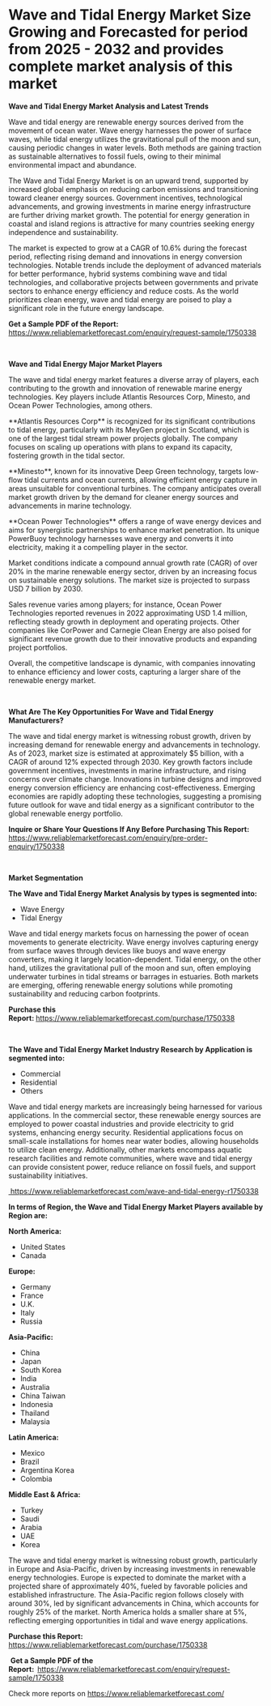 <p><h1>Wave and Tidal Energy Market Size Growing and Forecasted for period from 2025 - 2032 and provides complete market analysis of this market</h1></p><p><strong>Wave and Tidal Energy Market Analysis and Latest Trends</strong></p>
<p><p>Wave and tidal energy are renewable energy sources derived from the movement of ocean water. Wave energy harnesses the power of surface waves, while tidal energy utilizes the gravitational pull of the moon and sun, causing periodic changes in water levels. Both methods are gaining traction as sustainable alternatives to fossil fuels, owing to their minimal environmental impact and abundance.</p><p>The Wave and Tidal Energy Market is on an upward trend, supported by increased global emphasis on reducing carbon emissions and transitioning toward cleaner energy sources. Government incentives, technological advancements, and growing investments in marine energy infrastructure are further driving market growth. The potential for energy generation in coastal and island regions is attractive for many countries seeking energy independence and sustainability. </p><p>The market is expected to grow at a CAGR of 10.6% during the forecast period, reflecting rising demand and innovations in energy conversion technologies. Notable trends include the deployment of advanced materials for better performance, hybrid systems combining wave and tidal technologies, and collaborative projects between governments and private sectors to enhance energy efficiency and reduce costs. As the world prioritizes clean energy, wave and tidal energy are poised to play a significant role in the future energy landscape.</p></p>
<p><strong>Get a Sample PDF of the Report:&nbsp;</strong> <a href="https://www.reliablemarketforecast.com/enquiry/request-sample/1750338?utm_campaign=3203&utm_medium=2&utm_source=Github&utm_content=ia&utm_term=07042025&utm_id=wave-and-tidal-energy">https://www.reliablemarketforecast.com/enquiry/request-sample/1750338</a></p>
<p>&nbsp;</p>
<p><strong>Wave and Tidal Energy Major Market Players</strong></p>
<p><p>The wave and tidal energy market features a diverse array of players, each contributing to the growth and innovation of renewable marine energy technologies. Key players include Atlantis Resources Corp, Minesto, and Ocean Power Technologies, among others.</p><p>**Atlantis Resources Corp** is recognized for its significant contributions to tidal energy, particularly with its MeyGen project in Scotland, which is one of the largest tidal stream power projects globally. The company focuses on scaling up operations with plans to expand its capacity, fostering growth in the tidal sector.</p><p>**Minesto**, known for its innovative Deep Green technology, targets low-flow tidal currents and ocean currents, allowing efficient energy capture in areas unsuitable for conventional turbines. The company anticipates overall market growth driven by the demand for cleaner energy sources and advancements in marine technology.</p><p>**Ocean Power Technologies** offers a range of wave energy devices and aims for synergistic partnerships to enhance market penetration. Its unique PowerBuoy technology harnesses wave energy and converts it into electricity, making it a compelling player in the sector.</p><p>Market conditions indicate a compound annual growth rate (CAGR) of over 20% in the marine renewable energy sector, driven by an increasing focus on sustainable energy solutions. The market size is projected to surpass USD 7 billion by 2030.</p><p>Sales revenue varies among players; for instance, Ocean Power Technologies reported revenues in 2022 approximating USD 1.4 million, reflecting steady growth in deployment and operating projects. Other companies like CorPower and Carnegie Clean Energy are also poised for significant revenue growth due to their innovative products and expanding project portfolios.</p><p>Overall, the competitive landscape is dynamic, with companies innovating to enhance efficiency and lower costs, capturing a larger share of the renewable energy market.</p></p>
<p>&nbsp;</p>
<p><strong>What Are The Key Opportunities For Wave and Tidal Energy Manufacturers?</strong></p>
<p><p>The wave and tidal energy market is witnessing robust growth, driven by increasing demand for renewable energy and advancements in technology. As of 2023, market size is estimated at approximately $5 billion, with a CAGR of around 12% expected through 2030. Key growth factors include government incentives, investments in marine infrastructure, and rising concerns over climate change. Innovations in turbine designs and improved energy conversion efficiency are enhancing cost-effectiveness. Emerging economies are rapidly adopting these technologies, suggesting a promising future outlook for wave and tidal energy as a significant contributor to the global renewable energy portfolio.</p></p>
<p><strong>Inquire or Share Your Questions If Any Before Purchasing This Report:</strong> <a href="https://www.reliablemarketforecast.com/enquiry/pre-order-enquiry/1750338?utm_campaign=3203&utm_medium=2&utm_source=Github&utm_content=ia&utm_term=07042025&utm_id=wave-and-tidal-energy">https://www.reliablemarketforecast.com/enquiry/pre-order-enquiry/1750338</a></p>
<p>&nbsp;</p>
<p><strong>Market Segmentation</strong></p>
<p><strong>The Wave and Tidal Energy Market Analysis by types is segmented into:</strong></p>
<p><ul><li>Wave Energy</li><li>Tidal Energy</li></ul></p>
<p><p>Wave and tidal energy markets focus on harnessing the power of ocean movements to generate electricity. Wave energy involves capturing energy from surface waves through devices like buoys and wave energy converters, making it largely location-dependent. Tidal energy, on the other hand, utilizes the gravitational pull of the moon and sun, often employing underwater turbines in tidal streams or barrages in estuaries. Both markets are emerging, offering renewable energy solutions while promoting sustainability and reducing carbon footprints.</p></p>
<p><strong>Purchase this Report:&nbsp;</strong><a href="https://www.reliablemarketforecast.com/purchase/1750338?utm_campaign=3203&utm_medium=2&utm_source=Github&utm_content=ia&utm_term=07042025&utm_id=wave-and-tidal-energy">https://www.reliablemarketforecast.com/purchase/1750338</a></p>
<p>&nbsp;</p>
<p><strong>The Wave and Tidal Energy Market Industry Research by Application is segmented into:</strong></p>
<p><ul><li>Commercial</li><li>Residential</li><li>Others</li></ul></p>
<p><p>Wave and tidal energy markets are increasingly being harnessed for various applications. In the commercial sector, these renewable energy sources are employed to power coastal industries and provide electricity to grid systems, enhancing energy security. Residential applications focus on small-scale installations for homes near water bodies, allowing households to utilize clean energy. Additionally, other markets encompass aquatic research facilities and remote communities, where wave and tidal energy can provide consistent power, reduce reliance on fossil fuels, and support sustainability initiatives.</p></p>
<p><a href="https://www.reliablemarketforecast.com/wave-and-tidal-energy-r1750338?utm_campaign=3203&utm_medium=2&utm_source=Github&utm_content=ia&utm_term=07042025&utm_id=wave-and-tidal-energy">&nbsp;https://www.reliablemarketforecast.com/wave-and-tidal-energy-r1750338</a></p>
<p><strong>In terms of Region, the Wave and Tidal Energy Market Players available by Region are:</strong></p>
<p>
    <p> <strong> North America: </strong>
        <ul>
            <li>United States</li>
            <li>Canada</li>
        </ul>
        </p> 
    <p> <strong> Europe: </strong>
        <ul>
            <li>Germany</li>
            <li>France</li>
            <li>U.K.</li>
            <li>Italy</li>
            <li>Russia</li>
        </ul>
        </p> 
    <p> <strong> Asia-Pacific: </strong>
        <ul>
            <li>China</li>
            <li>Japan</li>
            <li>South Korea</li>
            <li>India</li>
            <li>Australia</li>
            <li>China Taiwan</li>
            <li>Indonesia</li>
            <li>Thailand</li>
            <li>Malaysia</li>
        </ul>
        </p> 
    <p> <strong> Latin America: </strong>
        <ul>
            <li>Mexico</li>
            <li>Brazil</li>
            <li>Argentina Korea</li>
            <li>Colombia</li>
        </ul>
        </p> 
    <p> <strong> Middle East & Africa: </strong>
        <ul>
            <li>Turkey</li>
            <li>Saudi</li>
            <li>Arabia</li>
            <li>UAE</li>
            <li>Korea</li>
        </ul>
    </p>
    </p>
<p><p>The wave and tidal energy market is witnessing robust growth, particularly in Europe and Asia-Pacific, driven by increasing investments in renewable energy technologies. Europe is expected to dominate the market with a projected share of approximately 40%, fueled by favorable policies and established infrastructure. The Asia-Pacific region follows closely with around 30%, led by significant advancements in China, which accounts for roughly 25% of the market. North America holds a smaller share at 5%, reflecting emerging opportunities in tidal and wave energy applications.</p></p>
<p><strong>Purchase this Report: </strong><a href="https://www.reliablemarketforecast.com/purchase/1750338?utm_campaign=3203&utm_medium=2&utm_source=Github&utm_content=ia&utm_term=07042025&utm_id=wave-and-tidal-energy">https://www.reliablemarketforecast.com/purchase/1750338</a></p>
<p>&nbsp;<strong>Get a Sample PDF of the Report:&nbsp;&nbsp;</strong><a href="https://www.reliablemarketforecast.com/enquiry/request-sample/1750338?utm_campaign=3203&utm_medium=2&utm_source=Github&utm_content=ia&utm_term=07042025&utm_id=wave-and-tidal-energy">https://www.reliablemarketforecast.com/enquiry/request-sample/1750338</a></p>
<p><strong></strong></p>
<p>Check more reports on <a href="https://www.reliablemarketforecast.com/?utm_campaign=3203&utm_medium=2&utm_source=Github&utm_content=ia&utm_term=07042025&utm_id=wave-and-tidal-energy">https://www.reliablemarketforecast.com/</a></p>